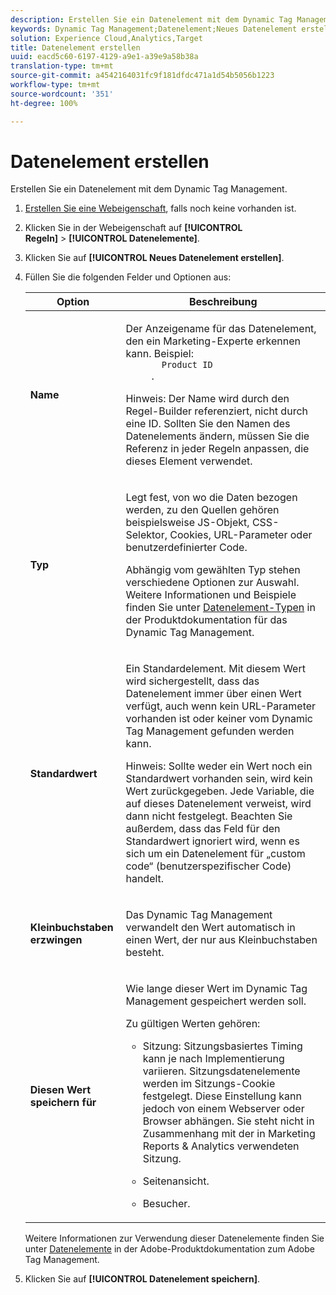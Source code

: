 ```yaml
---
description: Erstellen Sie ein Datenelement mit dem Dynamic Tag Management.
keywords: Dynamic Tag Management;Datenelement;Neues Datenelement erstellen;Name;Typ;Standardwert;Wert in Kleinbuchstaben erzwingen;Diesen Wert speichern für
solution: Experience Cloud,Analytics,Target
title: Datenelement erstellen
uuid: eacd5c60-6197-4129-a9e1-a39e9a58b38a
translation-type: tm+mt
source-git-commit: a4542164031fc9f181dfdc471a1d54b5056b1223
workflow-type: tm+mt
source-wordcount: '351'
ht-degree: 100%

---
```



# Datenelement erstellen

Erstellen Sie ein Datenelement mit dem Dynamic Tag Management.

1. [Erstellen Sie eine Webeigenschaft](/help/implement/other/dtm/t-create-web-property.md), falls noch keine vorhanden ist.
1. Klicken Sie in der Webeigenschaft auf **[!UICONTROL Regeln]** > **[!UICONTROL Datenelemente]**.
1. Klicken Sie auf **[!UICONTROL Neues Datenelement erstellen]**.
1. Füllen Sie die folgenden Felder und Optionen aus:

   <table id="choicetable_681F7D5B86534FF0B6DB67E117B8E381"> 
    <thead class="chhead sthead"> 
      <th class="choptionhd"> Option</th> 
      <th class="chdeschd"> Beschreibung</th> 
    </thead> 
    <tr class="chrow strow"> 
      <td class="choption"><strong>Name</strong></td> 
      <td class="chdesc stentry"> <p>Der Anzeigename für das Datenelement, den ein Marketing-Experte erkennen kann. Beispiel: 
        <code>
          Product ID
        </code>. </p> <p> <p>Hinweis: Der Name wird durch den Regel-Builder referenziert, nicht durch eine ID. Sollten Sie den Namen des Datenelements ändern, müssen Sie die Referenz in jeder Regeln anpassen, die dieses Element verwendet. </p> </p> </td> 
    </tr> 
    <tr class="chrow strow"> 
      <td class="choption"><strong>Typ</strong></td> 
      <td class="chdesc stentry"> <p> Legt fest, von wo die Daten bezogen werden, zu den Quellen gehören beispielsweise JS-Objekt, CSS-Selektor, Cookies, URL-Parameter oder benutzerdefinierter Code. </p> <p>Abhängig vom gewählten Typ stehen verschiedene Optionen zur Auswahl. Weitere Informationen und Beispiele finden Sie unter <a href="https://docs.adobe.com/content/help/en/dtm/using/resources/data-elements.html">Datenelement-Typen</a> in der Produktdokumentation für das Dynamic Tag Management. </p> </td> 
    </tr> 
    <tr class="chrow strow"> 
      <td class="choption"><strong>Standardwert</strong></td> 
      <td class="chdesc stentry"> <p>Ein Standardelement. Mit diesem Wert wird sichergestellt, dass das Datenelement immer über einen Wert verfügt, auch wenn kein URL-Parameter vorhanden ist oder keiner vom Dynamic Tag Management gefunden werden kann. </p> <p> <p>Hinweis: Sollte weder ein Wert noch ein Standardwert vorhanden sein, wird kein Wert zurückgegeben. Jede Variable, die auf dieses Datenelement verweist, wird dann nicht festgelegt. Beachten Sie außerdem, dass das Feld für den Standardwert ignoriert wird, wenn es sich um ein Datenelement für „custom code“ (benutzerspezifischer Code) handelt. </p> </p> </td> 
    </tr> 
    <tr class="chrow strow"> 
      <td class="choption"><strong>Kleinbuchstaben erzwingen</strong></td> 
      <td class="chdesc stentry"> <p>Das Dynamic Tag Management verwandelt den Wert automatisch in einen Wert, der nur aus Kleinbuchstaben besteht. </p> </td> 
    </tr> 
    <tr class="chrow strow"> 
      <td class="choption"><strong>Diesen Wert speichern für</strong></td> 
      <td class="chdesc stentry"> <p>Wie lange dieser Wert im Dynamic Tag Management gespeichert werden soll. </p> <p> Zu gültigen Werten gehören: </p> 
      <ul id="ul_52F6CD8FC22942208F3F45492E914104"> 
        <li id="li_32E4366C5B2E46D788CD8478620FE3E0"> <p>Sitzung: Sitzungsbasiertes Timing kann je nach Implementierung variieren. Sitzungsdatenelemente werden im Sitzungs-Cookie festgelegt. Diese Einstellung kann jedoch von einem Webserver oder Browser abhängen. Sie steht nicht in Zusammenhang mit der in Marketing Reports &amp; Analytics verwendeten Sitzung. </p> </li> 
        <li id="li_8A944564BF7643E4B21F0EF2394B3FE8"> <p>Seitenansicht. </p> </li> 
        <li id="li_5C8A2F2392FD475AA89DDA7D5B5CF88B"> <p>Besucher. </p> </li> 
      </ul> </td> 
    </tr> 
   </table>

   Weitere Informationen zur Verwendung dieser Datenelemente finden Sie unter [Datenelemente](https://docs.adobe.com/content/help/de-DE/dtm/using/resources/data-elements.html) in der Adobe-Produktdokumentation zum Adobe Tag Management.
1. Klicken Sie auf **[!UICONTROL Datenelement speichern]**.
